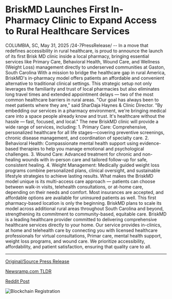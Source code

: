 # BriskMD Launches First In-Pharmacy Clinic to Expand Access to Rural Healthcare Services

COLUMBIA, SC, May 31, 2025 /24-7PressRelease/ -- In a move that redefines accessibility in rural healthcare, is proud to announce the launch of its first Brisk MD clinic inside a local pharmacy, bringing essential services like Primary Care, Behavioral Health, Wound Care, and Wellness (Weight Loss) management directly to underserved communities at Gaston, South Carolina  With a mission to bridge the healthcare gap in rural America, BriskMD's in-pharmacy model offers patients an affordable and convenient alternative to traditional clinical settings.  This strategic setup not only leverages the familiarity and trust of local pharmacies but also eliminates long travel times and extended appointment delays — two of the most common healthcare barriers in rural areas.  "Our goal has always been to meet patients where they are," said SharDaja Haynes & Clinic Director. "By embedding our services in a pharmacy environment, we're bringing medical care into a space people already know and trust. It's healthcare without the hassle — fast, focused, and local."  The new BriskMD clinic will provide a wide range of services, including: 1. Primary Care: Comprehensive, personalized healthcare for all life stages—covering preventive screenings, chronic disease management, and coordination of specialty care.  2. Behavioral Health: Compassionate mental health support using evidence-based therapies to help you manage emotional and psychological challenges.  3. Wound Care: Advanced treatment for chronic and non-healing wounds with in-person care and tailored follow-up for safe, consistent healing.  4. Weight Management: Medically guided weight loss programs combine personalized plans, clinical oversight, and sustainable lifestyle strategies to achieve lasting results.  What makes the BriskMD model unique is its multi-access care approach — patients can choose between walk-in visits, telehealth consultations, or at-home care, depending on their needs and comfort. Most insurances are accepted, and affordable options are available for uninsured patients as well.  This first pharmacy-based location is only the beginning. BriskMD plans to scale its model across additional rural areas throughout South Carolina and beyond, strengthening its commitment to community-based, equitable care.  BriskMD is a leading healthcare provider committed to delivering comprehensive healthcare services directly to your home. Our service provides in-clinics, at home and telehealth care by connecting you with licensed healthcare professionals for virtual consultations, Primar care, mental health support, weight loss programs, and wound care. We prioritize accessibility, affordability, and patient satisfaction, ensuring that quality care to all. 

---

[Original/Source Press Release](https://www.24-7pressrelease.com/press-release/523377/briskmd-launches-first-in-pharmacy-clinic-to-expand-access-to-rural-healthcare-services)
                    

[Newsramp.com TLDR](https://newsramp.com/curated-news/briskmd-launches-innovative-rural-healthcare-clinic-in-local-pharmacy/5c050da32023ca73b8d017c19acdc104) 

 



[Reddit Post](https://www.reddit.com/r/Business_NewsRamp/comments/1kzr674/briskmd_launches_innovative_rural_healthcare/) 



![Blockchain Registration](https://cdn.newsramp.app/24-7PressRelease/qrcode/255/31/moond3sh.webp)